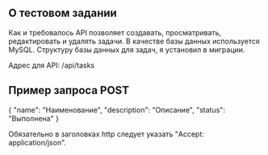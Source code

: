 ## О тестовом задании

Как и требовалось API позволяет создавать, просматривать, редактировать и удалять задачи. В качестве базы данных используется MySQL. Структуру базы данных для задач, я установил в миграции.

Адрес для API: /api/tasks

## Пример запроса POST

{
    "name": "Наименование",
    "description": "Описание",
    "status": "Выполнена"
}

Обязательно в заголовках http следует указать "Accept: application/json".
